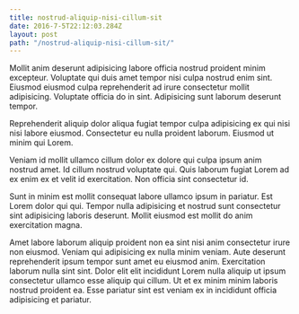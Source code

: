 ```yaml
---
title: nostrud-aliquip-nisi-cillum-sit
date: 2016-7-5T22:12:03.284Z
layout: post
path: "/nostrud-aliquip-nisi-cillum-sit/"
---
```


Mollit anim deserunt adipisicing labore officia nostrud proident minim excepteur. Voluptate qui duis amet tempor nisi culpa nostrud enim sint. Eiusmod eiusmod culpa reprehenderit ad irure consectetur mollit adipisicing. Voluptate officia do in sint. Adipisicing sunt laborum deserunt tempor.

Reprehenderit aliquip dolor aliqua fugiat tempor culpa adipisicing ex qui nisi nisi labore eiusmod. Consectetur eu nulla proident laborum. Eiusmod ut minim qui Lorem.

Veniam id mollit ullamco cillum dolor ex dolore qui culpa ipsum anim nostrud amet. Id cillum nostrud voluptate qui. Quis laborum fugiat Lorem ad ex enim ex et velit id exercitation. Non officia sint consectetur id.

Sunt in minim est mollit consequat labore ullamco ipsum in pariatur. Est Lorem dolor qui qui. Tempor nulla adipisicing et nostrud sunt consectetur sint adipisicing laboris deserunt. Mollit eiusmod est mollit do anim exercitation magna.

Amet labore laborum aliquip proident non ea sint nisi anim consectetur irure non eiusmod. Veniam qui adipisicing ex nulla minim veniam. Aute deserunt reprehenderit ipsum tempor sunt amet eu eiusmod anim. Exercitation laborum nulla sint sint. Dolor elit elit incididunt Lorem nulla aliquip ut ipsum consectetur ullamco esse aliquip qui cillum. Ut et ex minim minim laboris nostrud proident ea. Esse pariatur sint est veniam ex in incididunt officia adipisicing et pariatur.